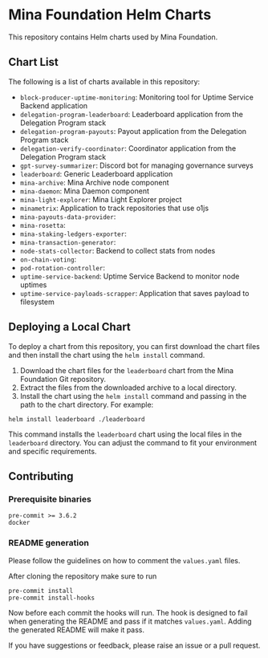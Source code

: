 # Mina Foundation Helm Charts

This repository contains Helm charts used by Mina Foundation.

## Chart List

The following is a list of charts available in this repository:

- `block-producer-uptime-monitoring`: Monitoring tool for Uptime Service Backend application
- `delegation-program-leaderboard`: Leaderboard application from the Delegation Program stack
- `delegation-program-payouts`: Payout application from the Delegation Program stack
- `delegation-verify-coordinator`: Coordinator application from the Delegation Program stack
- `gpt-survey-summarizer`: Discord bot for managing governance surveys
- `leaderboard`: Generic Leaderboard application
- `mina-archive`: Mina Archive node component
- `mina-daemon`: Mina Daemon component
- `mina-light-explorer`: Mina Light Explorer project
- `minametrix`: Application to track repositories that use o1js
- `mina-payouts-data-provider`:
- `mina-rosetta`:
- `mina-staking-ledgers-exporter`:
- `mina-transaction-generator`:
- `node-stats-collector`: Backend to collect stats from nodes
- `on-chain-voting`:
- `pod-rotation-controller`:
- `uptime-service-backend`: Uptime Service Backend to monitor node uptimes
- `uptime-service-payloads-scrapper`: Application that saves payload to filesystem

## Deploying a Local Chart

To deploy a chart from this repository, you can first download the chart files and then install the chart using the `helm install` command.

1. Download the chart files for the `leaderboard` chart from the Mina Foundation Git repository.
2. Extract the files from the downloaded archive to a local directory.
3. Install the chart using the `helm install` command and passing in the path to the chart directory. For example:

```
helm install leaderboard ./leaderboard
```

This command installs the `leaderboard` chart using the local files in the `leaderboard` directory. You can adjust the command to fit your environment and specific requirements.

## Contributing

### Prerequisite binaries

```
pre-commit >= 3.6.2
docker
```

### README generation

Please follow the guidelines on how to comment the `values.yaml` files.

After cloning the repository make sure to run

```
pre-commit install
pre-commit install-hooks
```

Now before each commit the hooks will run. The hook is designed to fail when generating the README and pass if it matches `values.yaml`. Adding the generated README will make it pass.

If you have suggestions or feedback, please raise an issue or a pull request.
